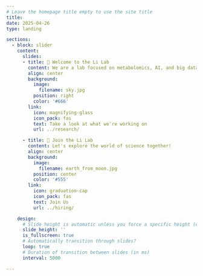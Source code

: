 ```yaml
---
# Leave the homepage title empty to use the site title
title:
date: 2025-04-26
type: landing

sections:
  - block: slider
    content:
      slides:
      - title: 👋 Welcome to the Li Lab
        content: We are a lab focused on metabolomics, AI, and big data.          
        align: center
        background:
          image:
            filename: sky.jpg
          position: right
          color: '#666'
        link:
          icon: magnifying-glass
          icon_pack: fas
          text: Take a look at what we're working on
          url: ../research/

      - title: 🔭 Join the Li Lab
        content: Let's explore the world of science together!
        align: center
        background:
          image:
            filename: earth_from_moon.jpg
          position: center
          color: '#555'
        link:
          icon: graduation-cap
          icon_pack: fas
          text: Join Us
          url: ../hiring/

    design:
      # Slide height is automatic unless you force a specific height (e.g. '400px')
      slide_height: ''
      is_fullscreen: true
      # Automatically transition through slides?
      loop: true
      # Duration of transition between slides (in ms)
      interval: 5000

---
```

